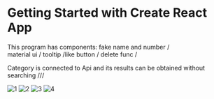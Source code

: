 # Getting Started with Create React App


This program has components: fake name and number /  
material ui / tooltip /like button / delete func / 

Category is connected to Api and its results can be obtained without searching ///




![1](https://user-images.githubusercontent.com/91362381/164973762-67d88f60-3ced-4318-bd61-879ea22ae82a.jpg)
![2](https://user-images.githubusercontent.com/91362381/164973781-3d2570e8-67c8-4764-951b-1e33adf6afc9.jpg)
![3](https://user-images.githubusercontent.com/91362381/164973785-0b6fe404-60dd-4cbf-bff0-f322b4fefe9a.jpg)  ![4](https://user-images.githubusercontent.com/91362381/164973786-1d67fd25-cc00-43ab-affd-228d343771d4.jpg)



